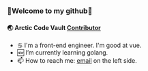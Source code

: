 ### 💋Welcome to my github👋

#### 🌏 Arctic Code Vault [Contributor](https://github.com/biubu/arcgis-vue)


- ♋️ I'm a front-end engineer. I'm good at vue.
- 🆕 I’m currently learning golang.
- 📫 How to reach me: [email](mailto:w@biubu.cn) on the left side.

<!--
**biubu/biubu** is a ✨ _special_ ✨ repository because its `README.md` (this file) appears on your GitHub profile.

Here are some ideas to get you started:

- 🔭 I’m currently working on ...
- 👯 I’m looking to collaborate on ...
- 🤔 I’m looking for help with ...
- 💬 Ask me about ...
- 😄 Pronouns: ...
- ⚡ Fun fact: ...
-->

